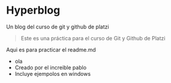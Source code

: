 # Hyperblog
Un blog del curso de git y github de platzi
>Este es una práctica para el curso de Git y Github de Platzi

Aqui es para practicar el readme.md
* ola
* Creado por el increible pablo
* Incluye ejempolos en windows